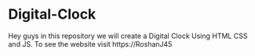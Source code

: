 # Digital-Clock
Hey guys in this repository we will create a Digital Clock Using HTML CSS and JS. To see the website visit https://RoshanJ45
